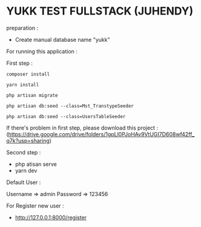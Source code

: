 # YUKK TEST FULLSTACK (JUHENDY)

preparation :
- Create manual database name "yukk"

For running this application : 

First step :

```
composer install

yarn install

php artisan migrate

php artisan db:seed --class=Mst_TranstypeSeeder

php artisan db:seed --class=UsersTableSeeder

```

If there's problem in first step, please download this project :
(https://drive.google.com/drive/folders/1gpLl0PJoHAv9VtUGI7D608wf42ff_q7k?usp=sharing)

Second step :
- php atisan serve
- yarn dev


Default User :

Username => admin
Password => 123456

For Register new user :
- http://127.0.0.1:8000/register